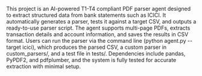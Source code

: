 This project is an AI-powered T1-T4 compliant PDF parser agent designed to extract structured data from bank statements such as ICICI. It automatically generates a parser, tests it against a target CSV, and outputs a ready-to-use parser script. The agent supports multi-page PDFs, extracts transaction details and account information, and saves the results in CSV format. Users can run the parser via the command line (python agent.py --target icici), which produces the parsed CSV, a custom parser in custom_parsers/, and a test file in tests/. Dependencies include pandas, PyPDF2, and pdfplumber, and the system is fully tested for accurate extraction with minimal setup.
